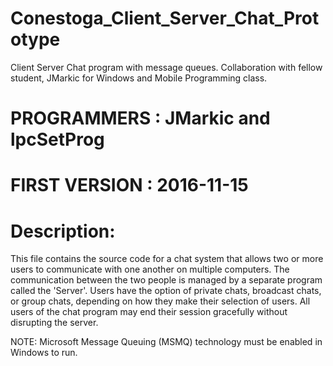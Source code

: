 # Conestoga_Client_Server_Chat_Prototype
Client Server Chat program with message queues. 
Collaboration with fellow student, JMarkic for Windows and Mobile Programming class. 

# PROGRAMMERS : JMarkic and lpcSetProg
# FIRST VERSION : 2016-11-15

# Description:
This file contains the source code for a chat system that allows two or more 
users to communicate with one another on multiple computers. The communication between the two 
people is managed by a separate program called the 'Server'. Users have the option of private chats,
broadcast chats, or group chats, depending on how they make their selection of users. All users
of the chat program may end their session gracefully without disrupting the server. 

NOTE: Microsoft Message Queuing (MSMQ) technology  must be enabled in Windows to run. 

